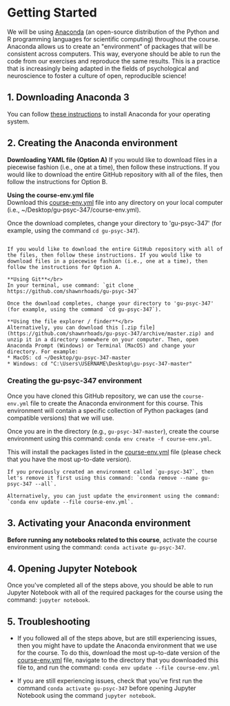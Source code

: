 # Getting Started

We will be using [Anaconda](https://www.anaconda.com/products/individual#Downloads) (an open-source distribution of the Python and R programming languages for scientific computing) throughout the course. Anaconda allows us to create an "environment" of packages that will be consistent across computers. This way, everyone should be able to run the code from our exercises and reproduce the same results. This is a practice that is increasingly being adapted in the fields of psychological and neuroscience to foster a culture of open, reproducible science!

## 1. Downloading Anaconda 3

You can follow [these instructions](https://docs.anaconda.com/anaconda/install/) to install Anaconda for your operating system.

## 2. Creating the Anaconda environment

**Downloading YAML file (Option A)**
If you would like to download files in a piecewise fashion (i.e., one at a time), then follow these instructions. If you would like to download the entire GitHub repository with all of the files, then follow the instructions for Option B.

**Using the course-env.yml file**</br>
Download this [course-env.yml](https://raw.githubusercontent.com/shawnrhoads/gu-psyc-347/master/course-env.yml) file into any directory on your local computer (i.e., ~/Desktop/gu-psyc-347/course-env.yml).

Once the download completes, change your directory to 'gu-psyc-347' (for example, using the command `cd gu-psyc-347`).

```{sidebar} **Cloning GitHub repository (Option B)**

If you would like to download the entire GitHub repository with all of the files, then follow these instructions. If you would like to download files in a piecewise fashion (i.e., one at a time), then follow the instructions for Option A.

**Using Git**</br>
In your terminal, use command: `git clone https://github.com/shawnrhoads/gu-psyc-347`

Once the download completes, change your directory to 'gu-psyc-347' (for example, using the command `cd gu-psyc-347`).

**Using the file explorer / finder**</br>
Alternatively, you can download this [.zip file](https://github.com/shawnrhoads/gu-psyc-347/archive/master.zip) and unzip it in a directory somewhere on your computer. Then, open Anaconda Prompt (Windows) or Terminal (MacOS) and change your directory. For example: 
* MacOS: cd ~/Desktop/gu-psyc-347-master
* Windows: cd "C:\Users\USERNAME\Desktop\gu-psyc-347-master"

```

### Creating the gu-psyc-347 environment

Once you have cloned this GitHub repository, we can use the `course-env.yml` file to create the Anaconda environment for this course. This environment will contain a specific collection of Python packages (and compatible versions) that we will use.

Once you are in the directory (e.g., `gu-psyc-347-master`), create the course environment using this command: `conda env create -f course-env.yml`.

This will install the packages listed in the [course-env.yml](https://raw.githubusercontent.com/shawnrhoads/gu-psyc-347/master/course-env.yml) file (please check that you have the most up-to-date version).

```{note}
If you previously created an environment called `gu-psyc-347`, then let's remove it first using this command: `conda remove --name gu-psyc-347 --all`.

Alternatively, you can just update the environment using the command: `conda env update --file course-env.yml`.
```

## 3. Activating your Anaconda environment

**Before running any notebooks related to this course**, activate the course environment using the command: `conda activate gu-psyc-347`.

## 4. Opening Jupyter Notebook

Once you've completed all of the steps above, you should be able to run Jupyter Notebook with all of the required packages for the course using the command: `jupyter notebook`.

## 5. Troubleshooting

- If you followed all of the steps above, but are still experiencing issues, then you might have to update the Anaconda environment that we use for the course. To do this, download the most up-to-date version of the [course-env.yml](https://raw.githubusercontent.com/shawnrhoads/gu-psyc-347/master/course-env.yml) file, navigate to the directory that you downloaded this file to, and run the command: `conda env update --file course-env.yml`

- If you are still experiencing issues, check that you've first run the command  `conda activate gu-psyc-347` before opening Jupyter Notebook using the command `jupyter notebook`.
